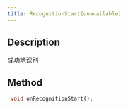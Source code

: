 ```yaml
---
title: RecognitionStart(unavailable)
---
```


## Description

成功地识别

## Method

```dart
 void onRecognitionStart();
```

